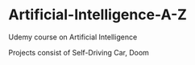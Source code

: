 # Artificial-Intelligence-A-Z
Udemy course on Artificial Intelligence


Projects consist of Self-Driving Car, Doom
